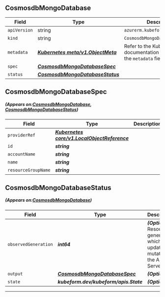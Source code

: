 ## CosmosdbMongoDatabase
| Field | Type | Description |
| ------ | ----- | ----------- |
| `apiVersion` | string | `azurerm.kubeform.com/v1alpha1` |
|    `kind` | string | `CosmosdbMongoDatabase` |
| `metadata` | ***[Kubernetes meta/v1.ObjectMeta](https://kubernetes.io/docs/reference/generated/kubernetes-api/v1.13/#objectmeta-v1-meta)***|Refer to the Kubernetes API documentation for the fields of the `metadata` field.|
| `spec` | ***[CosmosdbMongoDatabaseSpec](#CosmosdbMongoDatabaseSpec)***||
| `status` | ***[CosmosdbMongoDatabaseStatus](#CosmosdbMongoDatabaseStatus)***||
## CosmosdbMongoDatabaseSpec
##### (Appears on:[CosmosdbMongoDatabase](#CosmosdbMongoDatabase), [CosmosdbMongoDatabaseStatus](#CosmosdbMongoDatabaseStatus))
| Field | Type | Description |
| ------ | ----- | ----------- |
| `providerRef` | ***[Kubernetes core/v1.LocalObjectReference](https://kubernetes.io/docs/reference/generated/kubernetes-api/v1.13/#localobjectreference-v1-core)***||
| `id` | ***string***||
| `accountName` | ***string***||
| `name` | ***string***||
| `resourceGroupName` | ***string***||
## CosmosdbMongoDatabaseStatus
##### (Appears on:[CosmosdbMongoDatabase](#CosmosdbMongoDatabase))
| Field | Type | Description |
| ------ | ----- | ----------- |
| `observedGeneration` | ***int64***| ***(Optional)*** Resource generation, which is updated on mutation by the API Server.|
| `output` | ***[CosmosdbMongoDatabaseSpec](#CosmosdbMongoDatabaseSpec)***| ***(Optional)*** |
| `state` | ***kubeform.dev/kubeform/apis.State***| ***(Optional)*** |
---
